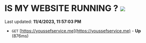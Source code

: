 # IS MY WEBSITE RUNNING ? [![](https://img.shields.io/static/v1?label=Sponsor&message=%E2%9D%A4&logo=GitHub&color=%23fe8e86)](https://github.com/sponsors/<username>)

Last updated: **11/4/2023, 11:57:03 PM**

- `GET` [https://youssefservice.me](https://youssefservice.me) - **Up** (876ms)
